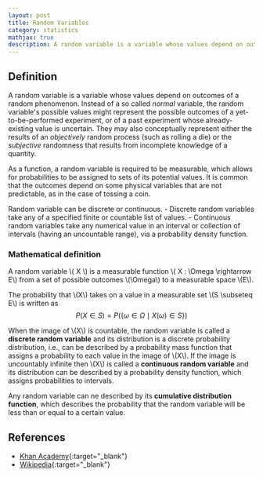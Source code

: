 ```yaml
---
layout: post
title: Random Variables
category: statistics
mathjax: true
description: A random variable is a variable whose values depend on outcomes of a random phenomenon. Instead of a so called _normal_ variable, the random variable's possible values might represent the possible outcomes of a yet-to-be-performed experiment, or of a past experiment whose already-existing value is uncertain.
---
```

## Definition

A random variable is a variable whose values depend on outcomes of a random phenomenon. Instead of a so called _normal_ variable, the random variable's possible values might represent the possible outcomes of a yet-to-be-performed experiment, or of a past experiment whose already-existing value is uncertain. They may also conceptually represent either the results of an _objectively_ random process (such as rolling a die) or the _subjective_ randomness that results from incomplete knowledge of a quantity.

As a function, a random variable is required to be measurable, which allows for probabilities to be assigned to sets of its potential values. It is common that the outcomes depend on some physical variables that are not predictable, as in the case of tossing a coin.

Random variable can be discrete or continuous.
    - Discrete random variables take any of a specified finite or countable list of values. 
    - Continuous random variables take any numerical value in an interval or collection of intervals (having an uncountable range), via a probability density function.

### Mathematical definition

A random variable \\( X \\) is a measurable function \\( X : \Omega \rightarrow E\\) from a set of possible outcomes \\(\Omega\\) to a measurable space \\(E\\).

The probability that \\(X\\) takes on a value in a measurable set \\(S \subseteq E\\) is written as $$P\left(X\in S\right)=P\left(\left\{ \omega\in\Omega\mid X\left(\omega\right)\in S\right\} \right)$$

When the image of \\(X\\) is countable, the random variable is called a **discrete random variable** and its distribution is a discrete probability distribution, i.e., can be described by a probability mass function that assigns a probability to each value in the image of \\(X\\). If the image is uncountably infinite then \\(X\\) is called a **continuous random variable** and its distribution can be described by a probability density function, which assigns probabilities to intervals.

Any random variable can ne described by its **cumulative distribution function**, which describes the probability that the random variable will be less than or equal to a certain value.

## References

- [Khan Academy](https://www.youtube.com/watch?v=dOr0NKyD31Q&list=PLU5aQXLWR3_xDN0M2ZeZ_zHIia0e42_3O){:target="_blank"}
- [Wikipedia](https://en.wikipedia.org/wiki/Random_variable){:target="_blank"}
   
